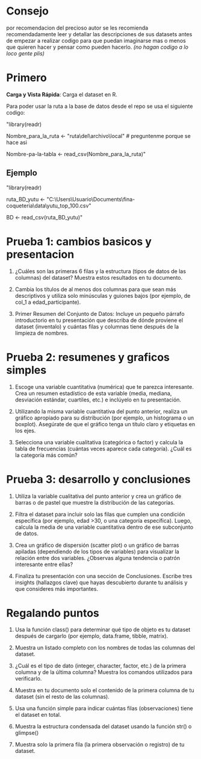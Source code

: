 # Consejo

por recomendacion del precioso autor se les recomienda recomendadamente leer y detallar las descripciones de sus datasets antes de empezar a realizar codigo para que puedan imaginarse mas o menos que quieren hacer y pensar como pueden hacerlo. *(no hagan codigo a lo loco gente plis)*

# **Primero**

**Carga y Vista Rápida**: Carga el dataset en R.

Para poder usar la ruta a la base de datos desde el repo se usa el siguiente codigo:

"library(readr)

Nombre_para_la_ruta <- "ruta\\del\\archivo\\local" # preguntenme porque se hace asi

Nombre-pa-la-tabla <- read_csv(Nombre_para_la_ruta)"

## **Ejemplo**

"library(readr)

ruta_BD_yutu <- "C:\\Users\\Usuario\\Documents\\fina-coqueteria\\data\\yutu_top_100.csv"

BD <- read_csv(ruta_BD_yutu)"

# **Prueba 1: cambios basicos y presentacion**

1. ¿Cuáles son las primeras 6 filas y la estructura (tipos de datos de las columnas) del dataset? Muestra estos resultados en tu documento.

2. Cambia los títulos de al menos dos columnas para que sean más descriptivos y utiliza solo minúsculas y guiones bajos (por ejemplo, de col_1 a edad_participante).

3. Primer Resumen del Conjunto de Datos: Incluye un pequeño párrafo introductorio en tu presentación que describa de dónde proviene el dataset (inventalo) y cuántas filas y columnas tiene después de la limpieza de nombres.
 
# **Prueba 2: resumenes y graficos simples**

1. Escoge una variable cuantitativa (numérica) que te parezca interesante. Crea un resumen estadístico de esta variable (media, mediana, desviación estándar, cuartiles, etc.) e inclúyelo en tu presentación.

2. Utilizando la misma variable cuantitativa del punto anterior, realiza un gráfico apropiado para su distribución (por ejemplo, un histograma o un boxplot). Asegúrate de que el gráfico tenga un título claro y etiquetas en los ejes.

3. Selecciona una variable cualitativa (categórica o factor) y calcula la tabla de frecuencias (cuántas veces aparece cada categoría). ¿Cuál es la categoría más común?

# **Prueba 3: desarrollo y conclusiones**

1. Utiliza la variable cualitativa del punto anterior y crea un gráfico de barras o de pastel que muestre la distribución de las categorías.

2. Filtra el dataset para incluir solo las filas que cumplen una condición específica (por ejemplo, edad >30, o una categoría específica). Luego, calcula la media de una variable cuantitativa dentro de ese subconjunto de datos.

3. Crea un gráfico de dispersión (scatter plot) o un gráfico de barras apiladas (dependiendo de los tipos de variables) para visualizar la relación entre dos variables. ¿Observas alguna tendencia o patrón interesante entre ellas?

4. Finaliza tu presentación con una sección de Conclusiones. Escribe tres insights (hallazgos clave) que hayas descubierto durante tu análisis y que consideres más importantes.

# **Regalando puntos**

1. Usa la función class() para determinar qué tipo de objeto es tu dataset después de cargarlo (por ejemplo, data.frame, tibble, matrix).

2. Muestra un listado completo con los nombres de todas las columnas del dataset.

3. ¿Cuál es el tipo de dato (integer, character, factor, etc.) de la primera columna y de la última columna? Muestra los comandos utilizados para verificarlo.

4. Muestra en tu documento solo el contenido de la primera columna de tu dataset (sin el resto de las columnas).

5. Usa una función simple para indicar cuántas filas (observaciones) tiene el dataset en total.

6. Muestra la estructura condensada del dataset usando la función str() o glimpse()

7. Muestra solo la primera fila (la primera observación o registro) de tu dataset.